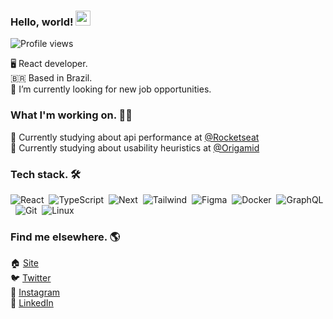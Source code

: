 
### Hello, world! <img src="https://raw.githubusercontent.com/kaueMarques/kaueMarques/master/hi.gif" width="24px">
<p align="left"> <img src="https://komarev.com/ghpvc/?username=jerryaugusto&color=9580FF&style=flat" alt="Profile views" /> </p>

🖥 React developer. <br>
🇧🇷 Based in Brazil. <br>
🔭 I’m currently looking for new job opportunities. <br>

### What I'm working on. 👨‍💻

<!-- 🙋 Currently building my personal website - [jerryaugusto.com](https://jerryaugusto.com) <br> -->
🚀 Currently studying about api performance at [@Rocketseat](https://github.com/rocketseat) <br>
🐺 Currently studying about usability heuristics at [@Origamid](https://github.com/origamid)


### Tech stack. 🛠

![React](https://img.shields.io/badge/-React-22212C?style=flat&logo=react&logoColor=9580FF)&nbsp;
![TypeScript](https://img.shields.io/badge/-TypeScript-22212C?style=flat&logo=typescript&logoColor=9580FF)&nbsp;
![Next](https://img.shields.io/badge/-Next-22212C?style=flat&logo=next.js&logoColor=F8F8F2)&nbsp;
![Tailwind](https://img.shields.io/badge/-Tailwind-22212C?style=flat&logo=tailwindcss&logoColor=9580FF)&nbsp;
![Figma](https://img.shields.io/badge/-Figma-22212C?style=flat&logo=figma&logoColor=FF9580)&nbsp;
![Docker](https://img.shields.io/badge/-Docker-22212C?style=flat&logo=docker&logoColor=9580FF)&nbsp;
![GraphQL](https://img.shields.io/badge/-GraphQL-22212C?style=flat&logo=graphql&logoColor=FF80BF)&nbsp;
![Git](https://img.shields.io/badge/-Git-22212C?style=flat&logo=git&logoColor=FFCA80)&nbsp;
![Linux](https://img.shields.io/badge/-Linux-22212C?style=flat&logo=linux&logoColor=FFCA80)&nbsp;
<!-- ![Erlang](https://img.shields.io/badge/-Erlang-22212C?style=flat&logo=erlang&logoColor=FF9580)&nbsp; -->


### Find me elsewhere. 🌎

🏠 [Site](https://jerryaugusto.com) <br>
🐦 [Twitter](https://twitter.com/jerryaugustodev) <br>
📸 [Instagram](https://instagram.com/jerryaugustodev) <br>
💼 [LinkedIn](https://www.linkedin.com/in/jerryaugustodev) <br>
